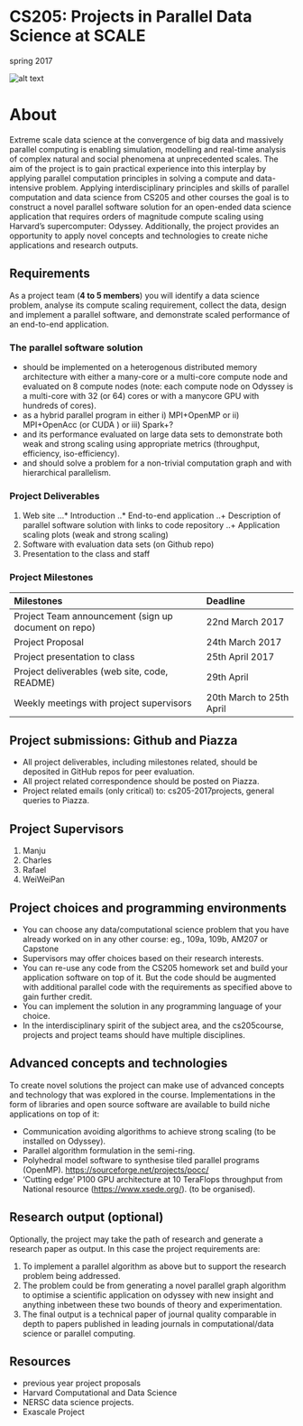 # CS205: Projects in Parallel Data Science at SCALE
spring 2017

![alt text](https://github.com/harvard-cs205/CS205-Spring2017-Projects/edit/master/images/projectsimg.png "Parallel Data Science")


# About
Extreme scale data science at the convergence of big data and massively parallel computing is enabling simulation, modelling and real-time analysis of complex natural and social phenomena at unprecedented scales. The aim of the project is to gain practical experience into this interplay by applying parallel computation principles in solving a compute and data-intensive problem. 
Applying interdisciplinary principles and skills of parallel computation and data science from CS205 and other courses  the goal is to construct a novel parallel software solution for an open-ended data science application that requires orders of magnitude compute scaling using Harvard’s supercomputer: Odyssey. Additionally, the project provides an opportunity to apply novel concepts and technologies to create niche applications and research outputs.

## Requirements
As a project team (**4 to 5 members**) you will identify a data science problem,  analyse its compute scaling requirement, collect the data, design and implement a parallel software, and demonstrate  scaled performance of an end-to-end application.

### The parallel software solution
- should be implemented on a heterogenous  distributed memory architecture with either a many-core or a multi-core compute node and  evaluated on 8 compute nodes (note: each compute node on Odyssey is a multi-core with 32 (or 64) cores or with a manycore GPU with hundreds of cores). 
- as a  hybrid parallel program in either i) MPI+OpenMP or ii) MPI+OpenAcc (or CUDA ) or iii) Spark+?
- and  its performance evaluated  on large data sets to  demonstrate both weak and strong scaling using appropriate metrics (throughput, efficiency, iso-efficiency).
- and should solve a problem for a  non-trivial computation graph and with hierarchical parallelism. 

### Project Deliverables
1. Web site
...* Introduction 
..* End-to-end application 
..+ Description of parallel software solution with links to code repository
..+ Application scaling plots (weak and strong scaling)
2. Software with evaluation data sets (on Github repo)
3. Presentation to the class and staff

### Project Milestones

| Milestones    | Deadline  | 
| :------------- |:-------------| 
| Project Team announcement (sign up document on repo)     | 22nd March 2017 | 
| Project Proposal       | 24th March 2017      |  
| Project presentation to class       | 25th April 2017      |  
| Project deliverables (web site, code, README)| 29th April      | 
| Weekly meetings with project supervisors | 20th March to 25th April |

## Project submissions: Github and Piazza
- All project deliverables, including milestones related,  should be deposited in GitHub repos for peer evaluation.
- All project related correspondence should be posted on Piazza. 
- Project related emails (only critical) to: cs205-2017projects, general queries to Piazza.

## Project Supervisors
1. Manju
2. Charles 
3. Rafael
4. WeiWeiPan

## Project choices and programming environments
- You can choose any data/computational science problem that you have already worked on in any other course: eg., 109a, 109b, AM207 or Capstone
- Supervisors may offer choices based on their research interests. 
- You can re-use any code from the CS205 homework set and build your application software on top of it. But the code should be augmented with additional parallel code with  the requirements as specified above to gain further credit.
- You can implement the solution in any programming language of your choice. 
- In the interdisciplinary spirit of the subject area, and the cs205course, projects and project teams should have multiple disciplines.

## Advanced concepts and technologies
To create novel solutions the project can make use of advanced concepts and technology that was explored in the course. 
 Implementations in the form of libraries and open source software  are available to build niche applications on top of it:
- Communication avoiding algorithms  to achieve strong scaling (to be installed on Odyssey).
- Parallel algorithm formulation in the semi-ring.
- Polyhedral model software to synthesise tiled parallel programs (OpenMP). https://sourceforge.net/projects/pocc/
- ‘Cutting edge’ P100 GPU architecture at 10 TeraFlops throughput from National resource (https://www.xsede.org/). (to be organised). 

## Research output (optional)
Optionally, the project may take the path of research and generate a research paper as output.  In this case the project requirements are:
1. To implement a parallel algorithm as above but to support the research problem being addressed.
2. The problem could be from generating a novel parallel graph algorithm  to optimise a scientific application  on odyssey with new insight and anything inbetween these two bounds of theory and experimentation.  
3. The final output is a technical paper of journal quality comparable in depth to  papers published  in leading journals in computational/data science  or parallel computing.

## Resources
- previous year project proposals
- Harvard Computational and Data Science
- NERSC data science projects.
- Exascale Project 
